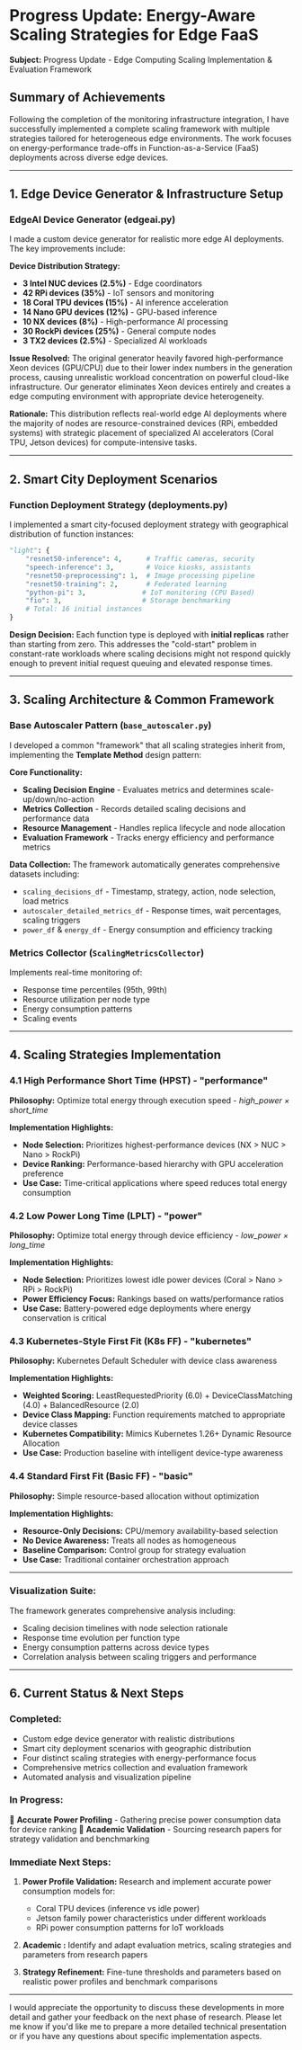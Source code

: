 # Progress Update: Energy-Aware Scaling Strategies for Edge FaaS

**Subject:** Progress Update - Edge Computing Scaling Implementation & Evaluation Framework

## **Summary of Achievements**

Following the completion of the monitoring infrastructure integration, I have successfully implemented a complete scaling framework with multiple strategies tailored for heterogeneous edge environments. The work focuses on energy-performance trade-offs in Function-as-a-Service (FaaS) deployments across diverse edge devices.

---

## **1. Edge Device Generator & Infrastructure Setup**

### **EdgeAI Device Generator (edgeai.py)**

I made a custom device generator for realistic more edge AI deployments. The key improvements include:

**Device Distribution Strategy:**

- **3 Intel NUC devices (2.5%)** - Edge coordinators
- **42 RPi devices (35%)** - IoT sensors and monitoring
- **18 Coral TPU devices (15%)** - AI inference acceleration
- **14 Nano GPU devices (12%)** - GPU-based inference
- **10 NX devices (8%)** - High-performance AI processing
- **30 RockPi devices (25%)** - General compute nodes
- **3 TX2 devices (2.5%)** - Specialized AI workloads

**Issue Resolved:** The original generator heavily favored high-performance Xeon devices (GPU/CPU) due to their lower index numbers in the generation process, causing unrealistic workload concentration on powerful cloud-like infrastructure. Our generator eliminates Xeon devices entirely and creates a edge computing environment with appropriate device heterogeneity.

**Rationale:** This distribution reflects real-world edge AI deployments where the majority of nodes are resource-constrained devices (RPi, embedded systems) with strategic placement of specialized AI accelerators (Coral TPU, Jetson devices) for compute-intensive tasks.

---

## **2. Smart City Deployment Scenarios**

### **Function Deployment Strategy (deployments.py)**

I implemented a smart city-focused deployment strategy with geographical distribution of function instances:

```python
"light": {
    "resnet50-inference": 4,      # Traffic cameras, security
    "speech-inference": 3,        # Voice kiosks, assistants
    "resnet50-preprocessing": 1,  # Image processing pipeline
    "resnet50-training": 2,       # Federated learning
    "python-pi": 3,              # IoT monitoring (CPU Based)
    "fio": 3,                    # Storage benchmarking
    # Total: 16 initial instances
}
```

**Design Decision:** Each function type is deployed with **initial replicas** rather than starting from zero. This addresses the "cold-start" problem in constant-rate workloads where scaling decisions might not respond quickly enough to prevent initial request queuing and elevated response times.

---

## **3. Scaling Architecture & Common Framework**

### **Base Autoscaler Pattern (`base_autoscaler.py`)**

I developed a common "framework" that all scaling strategies inherit from, implementing the **Template Method** design pattern:

**Core Functionality:**

- **Scaling Decision Engine** - Evaluates metrics and determines scale-up/down/no-action
- **Metrics Collection** - Records detailed scaling decisions and performance data
- **Resource Management** - Handles replica lifecycle and node allocation
- **Evaluation Framework** - Tracks energy efficiency and performance metrics

**Data Collection:** The framework automatically generates comprehensive datasets including:

- `scaling_decisions_df` - Timestamp, strategy, action, node selection, load metrics
- `autoscaler_detailed_metrics_df` - Response times, wait percentages, scaling triggers
- `power_df` & `energy_df` - Energy consumption and efficiency tracking

### **Metrics Collector (`ScalingMetricsCollector`)**

Implements real-time monitoring of:

- Response time percentiles (95th, 99th)
- Resource utilization per node type
- Energy consumption patterns
- Scaling events

---

## **4. Scaling Strategies Implementation**

### **4.1 High Performance Short Time (HPST) - "performance"**

**Philosophy:** Optimize total energy through execution speed - _high_power × short_time_

**Implementation Highlights:**

- **Node Selection:** Prioritizes highest-performance devices (NX > NUC > Nano > RockPi)
- **Device Ranking:** Performance-based hierarchy with GPU acceleration preference
- **Use Case:** Time-critical applications where speed reduces total energy consumption

### **4.2 Low Power Long Time (LPLT) - "power"**

**Philosophy:** Optimize total energy through device efficiency - _low_power × long_time_

**Implementation Highlights:**

- **Node Selection:** Prioritizes lowest idle power devices (Coral > Nano > RPi > RockPi)
- **Power Efficiency Focus:** Rankings based on watts/performance ratios
- **Use Case:** Battery-powered edge deployments where energy conservation is critical

### **4.3 Kubernetes-Style First Fit (K8s FF) - "kubernetes"**

**Philosophy:** Kubernetes Default Scheduler with device class awareness

**Implementation Highlights:**

- **Weighted Scoring:** LeastRequestedPriority (6.0) + DeviceClassMatching (4.0) + BalancedResource (2.0)
- **Device Class Mapping:** Function requirements matched to appropriate device classes
- **Kubernetes Compatibility:** Mimics Kubernetes 1.26+ Dynamic Resource Allocation
- **Use Case:** Production baseline with intelligent device-type awareness

### **4.4 Standard First Fit (Basic FF) - "basic"**

**Philosophy:** Simple resource-based allocation without optimization

**Implementation Highlights:**

- **Resource-Only Decisions:** CPU/memory availability-based selection
- **No Device Awareness:** Treats all nodes as homogeneous
- **Baseline Comparison:** Control group for strategy evaluation
- **Use Case:** Traditional container orchestration approach

---

<!-- ## **5. Evaluation Framework & Metrics**

### **Primary Evaluation Metrics:**

1. **Energy Efficiency Score** = `total_requests / total_energy_joules`
2. **Performance-Energy Trade-off** = `(1/response_time) / energy_per_second`
3. **QoS Satisfaction Rate** = `requests_meeting_sla / total_requests`

### **Secondary Metrics:**

- Energy per request (J/req), Peak power consumption (W)
- Response time percentiles, Throughput (req/s)
- Node utilization distribution, Scaling event frequency -->

### **Visualization Suite:**

The framework generates comprehensive analysis including:

- Scaling decision timelines with node selection rationale
- Response time evolution per function type
- Energy consumption patterns across device types
- Correlation analysis between scaling triggers and performance

---

## **6. Current Status & Next Steps**

### **Completed:**

- Custom edge device generator with realistic distributions
- Smart city deployment scenarios with geographic distribution
- Four distinct scaling strategies with energy-performance focus
- Comprehensive metrics collection and evaluation framework
- Automated analysis and visualization pipeline

### **In Progress:**

🔄 **Accurate Power Profiling** - Gathering precise power consumption data for device ranking
🔄 **Academic Validation** - Sourcing research papers for strategy validation and benchmarking

### **Immediate Next Steps:**

1. **Power Profile Validation:** Research and implement accurate power consumption models for:

   - Coral TPU devices (inference vs idle power)
   - Jetson family power characteristics under different workloads
   - RPi power consumption patterns for IoT workloads

2. **Academic :** Identify and adapt evaluation metrics, scaling strategies and parameters from research papers
<!--
   - Edge computing scaling papers (AWS Greengrass, Azure IoT Edge)
   - Energy-efficient computing research (NVIDIA Jetson benchmarks)
   - Container orchestration studies (Kubernetes HPA evaluation) -->

3. **Strategy Refinement:** Fine-tune thresholds and parameters based on realistic power profiles and benchmark comparisons

<!--
## **Technical Impact & Contributions**

This work provides a **comprehensive framework for evaluating energy-performance trade-offs** in heterogeneous edge computing environments. The implementation addresses key gaps in existing research:

- **Realistic Device Heterogeneity** - Moves beyond homogeneous cloud assumptions
- **Energy-Aware Scaling** - Considers power consumption in scaling decisions
- **Geographic Distribution** - Models real-world edge deployment patterns
- **Comprehensive Evaluation** - Multi-dimensional metrics for strategy comparison

The framework is designed to be **extensible** for future scaling strategy research and **reproducible** for comparative studies. -->

---

I would appreciate the opportunity to discuss these developments in more detail and gather your feedback on the next phase of research. Please let me know if you'd like me to prepare a more detailed technical presentation or if you have any questions about specific implementation aspects.

<!--
**Attachments:**

- Technical documentation and code samples available upon request
- Sample visualization outputs demonstrating framework capabilities -->
